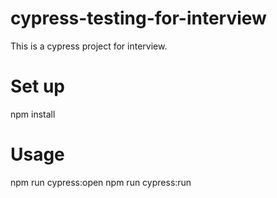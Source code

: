 # cypress-testing-for-interview

This is a cypress project for interview.

# Set up

npm install

# Usage

npm run cypress:open
npm run cypress:run
